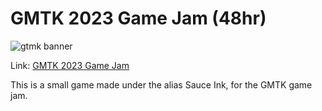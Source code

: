 # GMTK 2023 Game Jam (48hr)

![gtmk banner](https://img.itch.zone/aW1hZ2UyL2phbS8zMjM0NzAvOTYzODIxMi5wbmc=/original/DzYKfV.png)

Link: [GMTK 2023 Game Jam](https://itch.io/jam/gmtk-2023)

This is a small game made under the alias Sauce Ink, for the GMTK game jam.
